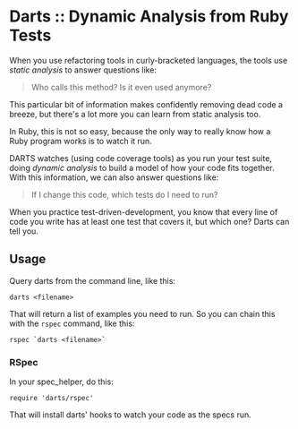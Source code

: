 # Darts :: Dynamic Analysis from Ruby Tests

When you use refactoring tools in curly-bracketed languages, the tools use *static analysis* to answer questions like:

> Who calls this method? Is it even used anymore?

This particular bit of information makes confidently removing dead code a breeze, but there's a lot more you can learn 
from static analysis too.

In Ruby, this is not so easy, because the only way to really know how a Ruby program works is to watch it run.

DARTS watches (using code coverage tools) as you run your test suite, doing *dynamic analysis* to build a model of how your 
code fits together. With this information, we can also answer questions like:
  
> If I change this code, which tests do I need to run?

When you practice test-driven-development, you know that every line of code you write has at least one test that 
covers it, but which one? Darts can tell you.

## Usage

Query darts from the command line, like this:

    darts <filename>

That will return a list of examples you need to run. So you can chain this with the `rspec` command, like this:

    rspec `darts <filename>`

### RSpec

In your spec_helper, do this:

    require 'darts/rspec'

That will install darts' hooks to watch your code as the specs run.

